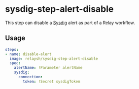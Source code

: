 # sysdig-step-alert-disable

This step can disable a [Sysdig](https://sysdig.com/) alert as part of a Relay workflow.

## Usage

```yaml
steps:
- name: disable-alert
  image: relaysh/sysdig-step-alert-disable
  spec:
    alertName: !Parameter alertName
    sysdig:
      connection:
        token: !Secret sysdigToken
```
